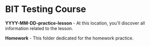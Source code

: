 <h1>BIT Testing Course</h1>
<p><strong>YYYY-MM-DD-practice-lesson</strong> - At this location, you'll discover all information related to the lesson.</p>
<p><strong>Homework</strong> - This folder dedicated for the homework practice.</p>